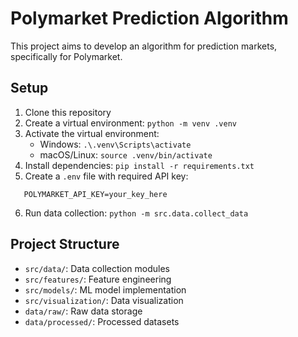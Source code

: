 # Polymarket Prediction Algorithm

This project aims to develop an algorithm for prediction markets, specifically for Polymarket.

## Setup

1. Clone this repository
2. Create a virtual environment: `python -m venv .venv`
3. Activate the virtual environment:
   - Windows: `.\.venv\Scripts\activate`
   - macOS/Linux: `source .venv/bin/activate`
4. Install dependencies: `pip install -r requirements.txt`
5. Create a `.env` file with required API key:
```
   POLYMARKET_API_KEY=your_key_here
```
6. Run data collection: `python -m src.data.collect_data`

## Project Structure

- `src/data/`: Data collection modules
- `src/features/`: Feature engineering
- `src/models/`: ML model implementation
- `src/visualization/`: Data visualization
- `data/raw/`: Raw data storage
- `data/processed/`: Processed datasets